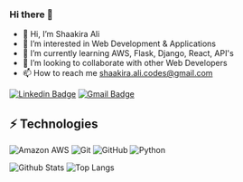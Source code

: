 ### Hi there 👋

- 👋 Hi, I’m Shaakira Ali
- 👀 I’m interested in Web Development & Applications
- 🌱 I’m currently learning AWS, Flask, Django, React, API's
- 💞️ I’m looking to collaborate with other Web Developers
- 📫 How to reach me shaakira.ali.codes@gmail.com

<!---
This is a ✨ special ✨ repository because its `README.md` (this file) appears on your GitHub profile.
You can click the Preview link to take a look at your changes.
--->


[![Linkedin Badge](https://img.shields.io/badge/-Shaakira%20Ali-blue?style=flat-square&logo=Linkedin&logoColor=white&link=https://www.linkedin.com/in/shaakira-ali-codes/)](https://www.linkedin.com/in/shaakira-ali-codes/)
[![Gmail Badge](https://img.shields.io/badge/-shaakira.ali.codes@gmail.com-c14438?style=flat-square&logo=Gmail&logoColor=white&link=mailto:shaakira.ali.codes@gmail.com)](mailto:shaakira.ali.codes@gmail.com)

## ⚡ Technologies

![Amazon AWS](https://img.shields.io/badge/Amazon%20AWS-232F3E?style=flat-square&logo=amazon-aws)
![Git](https://img.shields.io/badge/-Git-black?style=flat-square&logo=git)
![GitHub](https://img.shields.io/badge/-GitHub-181717?style=flat-square&logo=github)
![Python](https://img.shields.io/badge/-Python-black?style=flat-square&logo=Python)


![Github Stats](https://github-readme-stats.vercel.app/api?username=ShaakiraAli513&count_private=true&show_icons=true&include_all_commits=true)
![Top Langs](https://github-readme-stats.vercel.app/api/top-langs/?username=ShaakiraAli513&hide=TeX&layout=compact)



